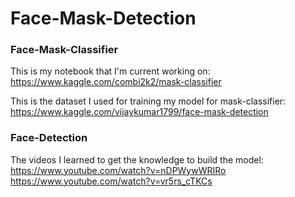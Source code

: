 # Face-Mask-Detection

### Face-Mask-Classifier
This is my notebook that I'm current working on:
https://www.kaggle.com/combi2k2/mask-classifier

This is the dataset I used for training my model for mask-classifier:
https://www.kaggle.com/vijaykumar1799/face-mask-detection

### Face-Detection
The videos I learned to get the knowledge to build the model:
https://www.youtube.com/watch?v=nDPWywWRIRo
https://www.youtube.com/watch?v=vr5rs_cTKCs

